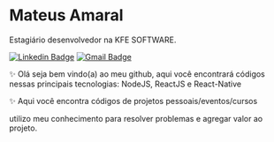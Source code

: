# Mateus Amaral 

Estagiário desenvolvedor na KFE SOFTWARE.


[![Linkedin Badge](https://img.shields.io/badge/-Mateus%20Amaral-blue)](https://www.linkedin.com/in/mateus-passos-amaral/) 
[![Gmail Badge](https://img.shields.io/badge/-mateus.amaral018%40gmail.com-blue)](mailto:mateus.amaral018@gmail.com)


✨ Olá seja bem vindo(a) ao meu github, aqui você encontrará códigos nessas principais tecnologias: NodeJS, ReactJS e React-Native

✨ Aqui você encontra códigos de projetos pessoais/eventos/cursos


utilizo meu conhecimento para resolver problemas e agregar valor ao projeto.









